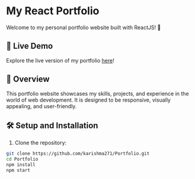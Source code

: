 # My React Portfolio

Welcome to my personal portfolio website built with ReactJS! 👋

## 🚀 Live Demo

Explore the live version of my portfolio [here](https://portfolio-three-henna-36.vercel.app/)!

## 📖 Overview

This portfolio website showcases my skills, projects, and experience in the world of web development. It is designed to be responsive, visually appealing, and user-friendly.

## 🛠️ Setup and Installation

1. Clone the repository:

```bash
git clone https://github.com/karishma271/Portfolio.git
cd Portfolio
npm install
npm start
